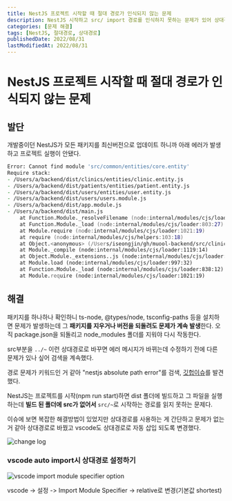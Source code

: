 ```yaml
---
title: NestJS 프로젝트 시작할 때 절대 경로가 인식되지 않는 문제
description: NestJS 시작하고 src/ import 경로를 인식하지 못하는 문제가 있어 상대경로로 변경해 해결했다.
categories: [문제 해결]
tags: [NestJS, 절대경로, 상대경로]
publishedDate: 2022/08/31
lastModifiedAt: 2022/08/31
---
```


# NestJS 프로젝트 시작할 때 절대 경로가 인식되지 않는 문제

## 발단

개발중이던 NestJS가 모든 패키지를 최신버전으로 업데이트 하니까 아래 에러가 발생하고 프로젝트 실행이 안됐다.

```zsh
Error: Cannot find module 'src/common/entities/core.entity'
Require stack:
- /Users/a/backend/dist/clinics/entities/clinic.entity.js
- /Users/a/backend/dist/patients/entities/patient.entity.js
- /Users/a/backend/dist/users/entities/user.entity.js
- /Users/a/backend/dist/users/users.module.js
- /Users/a/backend/dist/app.module.js
- /Users/a/backend/dist/main.js
    at Function.Module._resolveFilename (node:internal/modules/cjs/loader:955:15)
    at Function.Module._load (node:internal/modules/cjs/loader:803:27)
    at Module.require (node:internal/modules/cjs/loader:1021:19)
    at require (node:internal/modules/cjs/helpers:103:18)
    at Object.<anonymous> (/Users/iseongjin/gh/muool-backend/src/clinics/entities/clinic.entity.ts:8:1)
    at Module._compile (node:internal/modules/cjs/loader:1119:14)
    at Object.Module._extensions..js (node:internal/modules/cjs/loader:1173:10)
    at Module.load (node:internal/modules/cjs/loader:997:32)
    at Function.Module._load (node:internal/modules/cjs/loader:838:12)
    at Module.require (node:internal/modules/cjs/loader:1021:19)
```

## 해결

패키지를 하나하나 확인하니 ts-node, @types/node, tsconfig-paths 등을 설치하면 문제가 발생하는데 그 **패키지를 지우거나 버전을 되돌려도 문제가 계속 발생**한다. 오직 package.json을 되돌리고 node_modules 폴더를 지워야 다시 작동한다.

src부분을 `../~` 이런 상대경로로 바꾸면 에러 메시지가 바뀌는데 수정하기 전에 다른 문제가 있나 싶어 검색을 계속했다.

경로 문제가 키워드인 거 같아 "nestjs absolute path error"를 검색, [깃헙이슈](https://github.com/nestjs/typescript-starter/issues/74)를 발견했다.

NestJS는 프로젝트를 시작(npm run start)하면 dist 폴더에 빌드하고 그 파일을 실행하는데 **빌드 된 폴더에 src가 없어서** `src/~`로 시작하는 경로를 읽지 못하는 문제다.

이슈에 보면 복잡한 해결방법이 있었지만 상대경로를 사용하는 게 간단하고 문제가 없는 거 같아 상대경로로 바꿨고 vscode도 상대경로로 자동 삽입 되도록 변경했다.

![change log](/assets/images/2022-08-31/change-log.webp)

### vscode auto import시 상대경로 설정하기

![vscode import module specifier option](/assets/images/2022-08-31/vscode-import-module-specifier-option.webp)

vscode -> 설정 -> Import Module Specifier -> relative로 변경(기본값 shortest)
